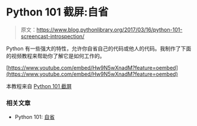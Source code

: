 # Python 101 截屏:自省

> 原文：<https://www.blog.pythonlibrary.org/2017/03/16/python-101-screencast-introspection/>

Python 有一些强大的特性，允许你自省自己的代码或他人的代码。我制作了下面的视频教程来帮助你了解它是如何工作的。

[https://www.youtube.com/embed/Hw9N5wXnadM?feature=oembed](https://www.youtube.com/embed/Hw9N5wXnadM?feature=oembed)

本教程来自 [Python 101 截屏](https://gum.co/kaKNo)

### 相关文章

*   Python 101: [自省](https://www.blog.pythonlibrary.org/2010/10/14/python-101-introspection/)